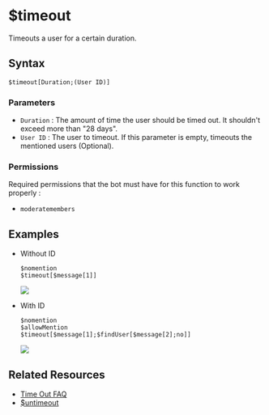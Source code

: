 # $timeout
Timeouts a user for a certain duration.

## Syntax
```
$timeout[Duration;(User ID)]
```

### Parameters
- `Duration` : The amount of time the user should be timed out. It shouldn't exceed more than "28 days".
- `User ID` : The user to timeout. If this parameter is empty, timeouts the mentioned users (Optional).

### Permissions
Required permissions that the bot must have for this function to work properly :
- `moderatemembers`

## Examples
- Without ID
   ```
   $nomention
   $timeout[$message[1]]
   ```
   ![](https://user-images.githubusercontent.com/70456337/183470087-6b72ea9f-9365-4686-9483-09bad385e10b.png)

- With ID
   ```
   $nomention
   $allowMention
   $timeout[$message[1];$findUser[$message[2];no]]
   ```
   ![](https://user-images.githubusercontent.com/70456337/183470187-305f846a-7515-46b5-af7e-6c2f5713656f.png)

## Related Resources
- [Time Out FAQ](https://support.discord.com/hc/en-us/articles/4413305239191-Time-Out-FAQ)
- [$untimeout](./untimeout.md)
